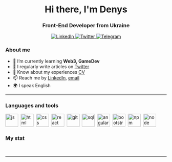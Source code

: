 <div id="header" align="center">
    <h1>Hi there, I'm  Denys </h1>
    <h3>Front-End Developer from Ukraine</h3>
</div>

<div id="socials" align="center">
    <a href="https://www.linkedin.com/in/denis-haidemskiy-744068286/">
    <img src="https://img.shields.io/badge/LinkedIn-blue?style=for-the-badge&logo=linkedin&logoColor=white" alt="LinkedIn"/>
  </a>
  <a href="https://twitter.com/DHaidemskyi">
    <img src="https://img.shields.io/badge/Twitter-blue?style=for-the-badge&logo=twitter&logoColor=white" alt="Twitter"/>
  </a>
  <a href="https://t.me/D_Haidemskyi">
    <img src="https://img.shields.io/badge/Telegram-blue?style=for-the-badge&logo=telegram&logoColor=white" alt="Telegram"/>
  </a>
</div>

### About me
- 🌱 I’m currently learning **Web3, GameDev**
- 📝 I regularly write articles on [Twitter](https://twitter.com/DHaidemskyi)
- 📄 Know about my experiences [CV](https://docs.google.com/document/d/12rxywkACGsSykgLTt_-tPdaHn5ulm84oFYSPKKCM3Y0/edit?usp=sharing)
- 📫 Reach me by [LinkedIn](https://www.linkedin.com/in/d-haidemskyi/), [email](mailto:denys.haidemskyi@gmail.com)
- 🌍 I speak English

---

### Languages and tools

<img src="https://cdn.jsdelivr.net/gh/devicons/devicon/icons/javascript/javascript-original.svg" title="js" width="40" height="40"/>&nbsp;
<img src="https://cdn.jsdelivr.net/gh/devicons/devicon/icons/html5/html5-original.svg" title="html" width="40" height="40"/>&nbsp;
<img src="https://cdn.jsdelivr.net/gh/devicons/devicon/icons/css3/css3-original.svg" title="css" width="40" height="40"/>&nbsp;
<img src="https://cdn.jsdelivr.net/gh/devicons/devicon/icons/react/react-original.svg" title="react" width="40" height="40"/>&nbsp;
<img src="https://cdn.jsdelivr.net/gh/devicons/devicon/icons/git/git-plain.svg" title="git" width="40" height="40"/>&nbsp;
<img src="https://cdn.jsdelivr.net/gh/devicons/devicon/icons/postgresql/postgresql-original.svg" title="sql" width="40" height="40"/>&nbsp;
<img src="https://cdn.jsdelivr.net/gh/devicons/devicon/icons/angularjs/angularjs-original.svg" title="angular" width="40" height="40"/>&nbsp;
<img src="https://cdn.jsdelivr.net/gh/devicons/devicon/icons/bootstrap/bootstrap-plain.svg" title="bootstrap" width="40" height="40"/>&nbsp;
<img src="https://cdn.jsdelivr.net/gh/devicons/devicon/icons/npm/npm-original-wordmark.svg" title="npm" width="40" height="40"/>&nbsp;
<img src="https://cdn.jsdelivr.net/gh/devicons/devicon/icons/nodejs/nodejs-original.svg" title="node" width="40" height="40"/>&nbsp;


### My stat

<div id="stat" align="center">
    <img src="https://github-profile-summary-cards.vercel.app/api/cards/profile-details?username=Denys-Haidemskyi&theme=github_dark" alt=""/>
    <img src="https://github-profile-summary-cards.vercel.app/api/cards/most-commit-language?username=Denys-Haidemskyi&theme=github_dark" alt=""/>
     <img src="https://github-profile-summary-cards.vercel.app/api/cards/stats?username=Denys-Haidemskyi&theme=github_dark" alt=""/>
</div>

---
